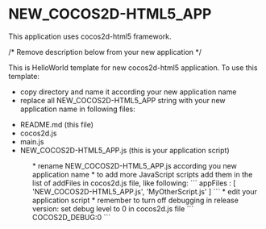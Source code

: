 NEW_COCOS2D-HTML5_APP
=====================

This application uses cocos2d-html5 framework.

/* Remove description below from your new application */

This is HelloWorld template for new cocos2d-html5 application. To use this template:
* copy directory and name it according your new application name
* replace all NEW_COCOS2D-HTML5_APP string with your new application name in following files:
<ul>
<li>README.md (this file)</li>
<li>cocos2d.js</li>
<li>main.js</li>
<li>NEW_COCOS2D-HTML5_APP.js (this is your application script)</li>
<ul>
* rename NEW_COCOS2D-HTML5_APP.js according you new application name
* to add more JavaScript scripts add them in the list of addFiles in cocos2d.js file, like following:
```
appFiles : [ 'NEW_COCOS2D-HTML5_APP.js', 'MyOtherScript.js' ]
```
* edit your application script
* remember to turn off debugging in release version: set debug level to 0 in cocos2d.js file
```
COCOS2D_DEBUG:0
```
